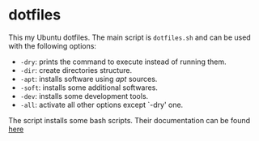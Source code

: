 # dotfiles

This my Ubuntu dotfiles. The main script is `dotfiles.sh` and can be used with the following options:

- `-dry`: prints the command to execute instead of running them.
- `-dir`: create directories structure. 
- `-apt`: installs software using *apt* sources.
- `-soft`: installs some additional softwares.
- `-dev`: installs some development tools.
- `-all`: activate all other options except `-dry' one.

The script installs some bash scripts. Their documentation can be found [here](scripts/README.md)
